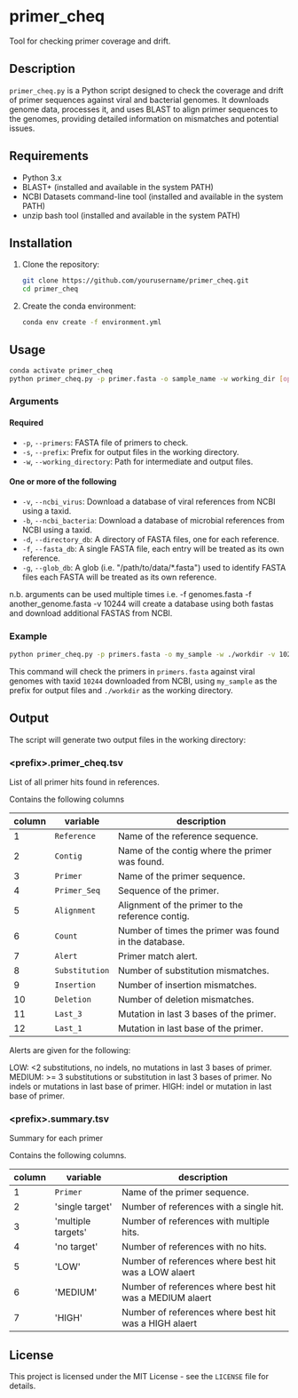# primer_cheq

Tool for checking primer coverage and drift.

## Description

`primer_cheq.py` is a Python script designed to check the coverage and drift of primer sequences against viral and bacterial genomes. It downloads genome data, processes it, and uses BLAST to align primer sequences to the genomes, providing detailed information on mismatches and potential issues.

## Requirements

- Python 3.x
- BLAST+ (installed and available in the system PATH)
- NCBI Datasets command-line tool (installed and available in the system PATH)
- unzip bash tool (installed and available in the system PATH)

## Installation

1. Clone the repository:
    ```sh
    git clone https://github.com/yourusername/primer_cheq.git
    cd primer_cheq
    ```

2. Create the conda environment:
    ```sh
    conda env create -f environment.yml
    ```

## Usage

```sh
conda activate primer_cheq
python primer_cheq.py -p primer.fasta -o sample_name -w working_dir [options]
```

### Arguments
#### Required
- `-p`, `--primers`: FASTA file of primers to check.
- `-s`, `--prefix`: Prefix for output files in the working directory.
- `-w`, `--working_directory`: Path for intermediate and output files.
#### One or more of the following
- `-v`, `--ncbi_virus`: Download a database of viral references from NCBI using a taxid.
- `-b`, `--ncbi_bacteria`: Download a database of microbial references from NCBI using a taxid.
- `-d`, `--directory_db`: A directory of FASTA files, one for each reference.
- `-f`, `--fasta_db`: A single FASTA file, each entry will be treated as its own reference.
- `-g`, `--glob_db`: A glob (i.e. "/path/to/data/*.fasta") used to identify FASTA files each FASTA will be treated as its own reference.

n.b. arguments can be used multiple times i.e. -f genomes.fasta -f another_genome.fasta -v 10244 will create a database using both fastas and download additional FASTAS from NCBI.

### Example

```sh
python primer_cheq.py -p primers.fasta -o my_sample -w ./workdir -v 10244
```

This command will check the primers in `primers.fasta` against viral genomes with taxid `10244` downloaded from NCBI, using `my_sample` as the prefix for output files and `./workdir` as the working directory.

## Output

The script will generate two output files in the working directory:

### \<prefix\>.primer_cheq.tsv

List of all primer hits found in references.

Contains the following columns


| column | variable       | description                                           |
|--------|----------------|-------------------------------------------------------|
| 1      | `Reference`    | Name of the reference sequence.                       |
| 2      | `Contig`       | Name of the contig where the primer was found.        |
| 3      | `Primer`       | Name of the primer sequence.                          |
| 4      | `Primer_Seq`   | Sequence of the primer.                               |
| 5      | `Alignment`    | Alignment of the primer to the reference contig.      |
| 6      | `Count`        | Number of times the primer was found in the database. |
| 7      | `Alert`        | Primer match alert.                                   |
| 8      | `Substitution` | Number of substitution mismatches.                    |
| 9      | `Insertion`    | Number of insertion mismatches.                       |
| 10     | `Deletion`     | Number of deletion mismatches.                        |
| 11     | `Last_3`       | Mutation in last 3 bases of the primer.               |
| 12     | `Last_1`       | Mutation in last base of the primer.                  |

Alerts are given for the following:

LOW: <2 substitutions, no indels, no mutations in last 3 bases of primer.
MEDIUM: >= 3 substitutions or substitution in last 3 bases of primer. No indels or mutations in last base of primer.
HIGH: indel or mutation in last base of primer.

### \<prefix\>.summary.tsv

Summary for each primer

Contains the following columns.

| column | variable           | description                                             |
|--------|--------------------|---------------------------------------------------------|
| 1      | `Primer`           | Name of the primer sequence.                            |
| 2      | 'single target'    | Number of references with a single hit.                 |
| 3      | 'multiple targets' | Number of references with multiple hits.                |
| 4      | 'no target'        | Number of references with no hits.                      |
| 5      | 'LOW'              | Number of references where best hit was a LOW alaert    |
| 6      | 'MEDIUM'           | Number of references where best hit was a MEDIUM alaert |
| 7      | 'HIGH'             | Number of references where best hit was a HIGH alaert   |

## License

This project is licensed under the MIT License - see the `LICENSE` file for details.
```
